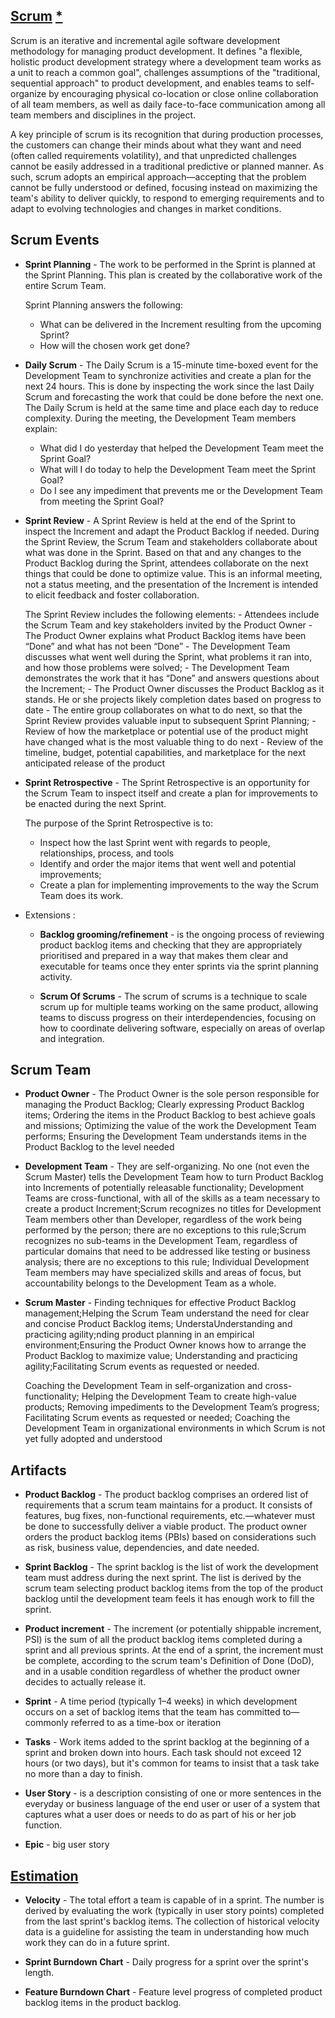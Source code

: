 [Scrum](http://www.scrumguides.org/docs/scrumguide/v1/scrum-guide-us.pdf) [*](https://en.wikipedia.org/wiki/Scrum_(software_development))
------------------------------------------------------

Scrum is an iterative and incremental agile software development methodology for managing product development. It defines "a flexible, holistic product development strategy where a development team works as a unit to reach a common goal", challenges assumptions of the "traditional, sequential approach" to product development, and enables teams to self-organize by encouraging physical co-location or close online collaboration of all team members, as well as daily face-to-face communication among all team members and disciplines in the project.

A key principle of scrum is its recognition that during production processes, the customers can change their minds about what they want and need (often called requirements volatility), and that unpredicted challenges cannot be easily addressed in a traditional predictive or planned manner. As such, scrum adopts an empirical approach—accepting that the problem cannot be fully understood or defined, focusing instead on maximizing the team's ability to deliver quickly, to respond to emerging requirements and to adapt to evolving technologies and changes in market conditions.

Scrum Events
----------------------------------
- **Sprint Planning** - The work to be performed in the Sprint is planned at the Sprint Planning. This plan is created by
the collaborative work of the entire Scrum Team.

  Sprint Planning answers the following:
    - What can be delivered in the Increment resulting from the upcoming Sprint?
    - How will the chosen work get done?

- **Daily Scrum** - The Daily Scrum is a 15-minute time-boxed event for the Development Team to synchronize
  activities and create a plan for the next 24 hours. This is done by inspecting the work since the
  last Daily Scrum and forecasting the work that could be done before the next one. The Daily
  Scrum is held at the same time and place each day to reduce complexity. During the meeting,
  the Development Team members explain:
    
    - What did I do yesterday that helped the Development Team meet the Sprint Goal?
    - What will I do today to help the Development Team meet the Sprint Goal?
    - Do I see any impediment that prevents me or the Development Team from meeting the
      Sprint Goal?


- **Sprint Review** - A Sprint Review is held at the end of the Sprint to inspect the Increment and adapt the Product
    Backlog if needed. During the Sprint Review, the Scrum Team and stakeholders collaborate
    about what was done in the Sprint. Based on that and any changes to the Product Backlog
    during the Sprint, attendees collaborate on the next things that could be done to optimize value.
    This is an informal meeting, not a status meeting, and the presentation of the Increment is
    intended to elicit feedback and foster collaboration.
    
    The Sprint Review includes the following elements:
      - Attendees include the Scrum Team and key stakeholders invited by the Product Owner
      - The Product Owner explains what Product Backlog items have been “Done” and what
        has not been “Done”
      - The Development Team discusses what went well during the Sprint, what problems it
        ran into, and how those problems were solved;
      - The Development Team demonstrates the work that it has “Done” and answers
        questions about the Increment;
      - The Product Owner discusses the Product Backlog as it stands. He or she projects likely
        completion dates based on progress to date
      - The entire group collaborates on what to do next, so that the Sprint Review provides
        valuable input to subsequent Sprint Planning;
      - Review of how the marketplace or potential use of the product might have changed
        what is the most valuable thing to do next
      - Review of the timeline, budget, potential capabilities, and marketplace for the next
        anticipated release of the product

- **Sprint Retrospective** - The Sprint Retrospective is an opportunity for the Scrum Team to inspect itself and create a plan
for improvements to be enacted during the next Sprint.

  The purpose of the Sprint Retrospective is to:
    - Inspect how the last Sprint went with regards to people, relationships, process, and
      tools
    - Identify and order the major items that went well and potential improvements; 
    - Create a plan for implementing improvements to the way the Scrum Team does its
      work.


- Extensions :
  - **Backlog grooming/refinement** - is the ongoing process of reviewing product backlog items and checking that they are appropriately prioritised and prepared in a way that makes them clear and executable for teams once they enter sprints via the sprint planning activity.
  
  - **Scrum Of Scrums** - The scrum of scrums is a technique to scale scrum up for multiple teams working on the same product, allowing teams to discuss progress on their interdependencies, focusing on how to coordinate delivering software, especially on areas of overlap and integration.

Scrum Team 
---------------------------------------
- **Product Owner** - The Product Owner is the sole person responsible for managing the Product Backlog; Clearly expressing Product Backlog items; Ordering the items in the Product Backlog to best achieve goals and missions;
Optimizing the value of the work the Development Team performs; Ensuring the Development Team understands items in the Product Backlog to the level
needed

- **Development Team** - They are self-organizing. No one (not even the Scrum Master) tells the Development Team
how to turn Product Backlog into Increments of potentially releasable functionality; Development Teams are cross-functional, with all of the skills as a team necessary to create
a product Increment;Scrum recognizes no titles for Development Team members other than Developer,
regardless of the work being performed by the person; there are no exceptions to this rule;Scrum recognizes no sub-teams in the Development Team, regardless of particular domains
that need to be addressed like testing or business analysis; there are no exceptions to this
rule; Individual Development Team members may have specialized skills and areas of focus, but
accountability belongs to the Development Team as a whole.


- **Scrum Master** - Finding techniques for effective Product Backlog management;Helping the Scrum Team understand the need for clear and concise Product Backlog items;
UnderstaUnderstanding and practicing agility;nding product planning in an empirical environment;Ensuring the Product Owner knows how to arrange the Product Backlog to maximize value;
Understanding and practicing agility;Facilitating Scrum events as requested or needed.

  Coaching the Development Team in self-organization and cross-functionality;
  Helping the Development Team to create high-value products;
  Removing impediments to the Development Team’s progress;
  Facilitating Scrum events as requested or needed; 
  Coaching the Development Team in organizational environments in which Scrum is not yet fully adopted and understood


Artifacts
-------------------------------------
- **Product Backlog** - The product backlog comprises an ordered list of requirements that a scrum team maintains for a product. It consists of features, bug fixes, non-functional requirements, etc.—whatever must be done to successfully deliver a viable product. The product owner orders the product backlog items (PBIs) based on considerations such as risk, business value, dependencies, and date needed.

- **Sprint Backlog** - The sprint backlog is the list of work the development team must address during the next sprint. The list is derived by the scrum team selecting product backlog items from the top of the product backlog until the development team feels it has enough work to fill the sprint. 

- **Product increment** - The increment (or potentially shippable increment, PSI) is the sum of all the product backlog items completed during a sprint and all previous sprints. At the end of a sprint, the increment must be complete, according to the scrum team's Definition of Done (DoD), and in a usable condition regardless of whether the product owner decides to actually release it.

- **Sprint** - A time period (typically 1–4 weeks) in which development occurs on a set of backlog items that the team has committed to—commonly referred to as a time-box or iteration

- **Tasks** - Work items added to the sprint backlog at the beginning of a sprint and broken down into hours. Each task should not exceed 12 hours (or two days), but it's common for teams to insist that a task take no more than a day to finish.

- **User Story** - is a description consisting of one or more sentences in the everyday or business language of the end user or user of a system that captures what a user does or needs to do as part of his or her job function.

- **Epic** - big user story

[Estimation](http://scrumorakel.de/blog/index.php?/archives/48-Estimating-relative-sizes-e.g.-story-points.html)
---------------------------------------------
- **Velocity** - The total effort a team is capable of in a sprint. The number is derived by evaluating the work (typically in user story points) completed from the last sprint's backlog items. The collection of historical velocity data is a guideline for assisting the team in understanding how much work they can do in a future sprint.

- **Sprint Burndown Chart** - Daily progress for a sprint over the sprint's length.

- **Feature Burndown Chart** - Feature level progress of completed product backlog items in the product backlog.
